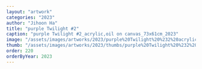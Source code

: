 ```yaml
---
layout: "artwork"
categories: "2023"
author: "Jihoon Ha"
title: "purple Twilight #2"
caption: "purple Twilight #2_acrylic,oil on canvas_73x61cm_2023"
image: "/assets/images/artworks/2023/purple%20Twilight%20%232%20acrylic%2Coil%20on%20canvas%2073x61cm%202023.jpg"
thumb: "/assets/images/artworks/2023/thumbs/purple%20Twilight%20%232%20acrylic%2Coil%20on%20canvas%2073x61cm%202023.jpg"
order: 220
orderByYear: 2023
---
```

